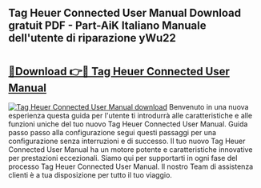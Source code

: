 ## Tag Heuer Connected User Manual Download gratuit PDF - Part-AiK Italiano Manuale dell'utente di riparazione yWu22

# <h2><a href="http://dfehg9.blite.top/?on=Tag+Heuer+Connected+User+Manual">🔗Download 👉🔴 Tag Heuer Connected User Manual</a></h2>

[![Tag Heuer Connected User Manual download](https://i.imgur.com/lujVjoI.png)](http://dfehg9.blite.top/?on=Tag+Heuer+Connected+User+Manual)
Benvenuto in una nuova esperienza questa guida per l'utente ti introdurrà alle caratteristiche e alle funzioni uniche del tuo nuovo Tag Heuer Connected User Manual. Guida passo passo alla configurazione segui questi passaggi per una configurazione senza interruzioni e di successo. Il tuo nuovo Tag Heuer Connected User Manual ha un motore potente e caratteristiche innovative per prestazioni eccezionali. Siamo qui per supportarti in ogni fase del processo Tag Heuer Connected User Manual. Il nostro Team di assistenza clienti è a tua disposizione per tutto il tuo viaggio.
